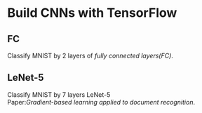 # Build CNNs with TensorFlow

## FC
Classify MNIST by 2 layers of *fully connected layers(FC)*.
## LeNet-5
Classify MNIST by 7 layers LeNet-5  
Paper:*Gradient-based learning applied to document recognition*.